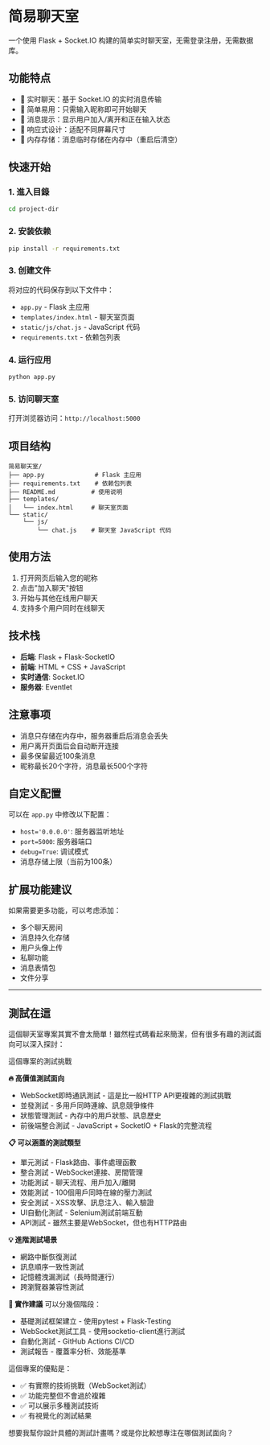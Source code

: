 # 简易聊天室

一个使用 Flask + Socket.IO 构建的简单实时聊天室，无需登录注册，无需数据库。

## 功能特点

- 🚀 实时聊天：基于 Socket.IO 的实时消息传输
- 👤 简单易用：只需输入昵称即可开始聊天
- 💬 消息提示：显示用户加入/离开和正在输入状态
- 📱 响应式设计：适配不同屏幕尺寸
- 💾 内存存储：消息临时存储在内存中（重启后清空）

## 快速开始

### 1. 進入目錄

```bash
cd project-dir
```

### 2. 安装依赖

```bash
pip install -r requirements.txt
```

### 3. 创建文件

将对应的代码保存到以下文件中：
- `app.py` - Flask 主应用
- `templates/index.html` - 聊天室页面  
- `static/js/chat.js` - JavaScript 代码
- `requirements.txt` - 依赖包列表

### 4. 运行应用

```bash
python app.py
```

### 5. 访问聊天室

打开浏览器访问：`http://localhost:5000`

## 项目结构

```
简易聊天室/
├── app.py              # Flask 主应用
├── requirements.txt    # 依赖包列表
├── README.md          # 使用说明
├── templates/
│   └── index.html     # 聊天室页面
└── static/
    └── js/
        └── chat.js    # 聊天室 JavaScript 代码
```

## 使用方法

1. 打开网页后输入您的昵称
2. 点击"加入聊天"按钮
3. 开始与其他在线用户聊天
4. 支持多个用户同时在线聊天

## 技术栈

- **后端**: Flask + Flask-SocketIO
- **前端**: HTML + CSS + JavaScript
- **实时通信**: Socket.IO
- **服务器**: Eventlet

## 注意事项

- 消息只存储在内存中，服务器重启后消息会丢失
- 用户离开页面后会自动断开连接
- 最多保留最近100条消息
- 昵称最长20个字符，消息最长500个字符

## 自定义配置

可以在 `app.py` 中修改以下配置：

- `host='0.0.0.0'`: 服务器监听地址
- `port=5000`: 服务器端口
- `debug=True`: 调试模式
- 消息存储上限（当前为100条）

## 扩展功能建议

如果需要更多功能，可以考虑添加：

- 多个聊天房间
- 消息持久化存储
- 用户头像上传
- 私聊功能
- 消息表情包
- 文件分享



---

## 測試在這
這個聊天室專案其實不會太簡單！雖然程式碼看起來簡潔，但有很多有趣的測試面向可以深入探討：

這個專案的測試挑戰

**🔥 高價值測試面向**

* WebSocket即時通訊測試 - 這是比一般HTTP API更複雜的測試挑戰
* 並發測試 - 多用戶同時連線、訊息競爭條件
* 狀態管理測試 - 內存中的用戶狀態、訊息歷史
* 前後端整合測試 - JavaScript + SocketIO + Flask的完整流程

**📋 可以涵蓋的測試類型**

* 單元測試 - Flask路由、事件處理函數
* 整合測試 - WebSocket連接、房間管理
* 功能測試 - 聊天流程、用戶加入/離開
* 效能測試 - 100個用戶同時在線的壓力測試
* 安全測試 - XSS攻擊、訊息注入、輸入驗證
* UI自動化測試 - Selenium測試前端互動
* API測試 - 雖然主要是WebSocket，但也有HTTP路由

**💡 進階測試場景**

* 網路中斷恢復測試
* 訊息順序一致性測試
* 記憶體洩漏測試（長時間運行）
* 跨瀏覽器兼容性測試

**🎯 實作建議**
可以分幾個階段：

* 基礎測試框架建立 - 使用pytest + Flask-Testing
* WebSocket測試工具 - 使用socketio-client進行測試
* 自動化測試 - GitHub Actions CI/CD
* 測試報告 - 覆蓋率分析、效能基準

這個專案的優點是：

* ✅ 有實際的技術挑戰（WebSocket測試）
* ✅ 功能完整但不會過於複雜
* ✅ 可以展示多種測試技術
* ✅ 有視覺化的測試結果

想要我幫你設計具體的測試計畫嗎？或是你比較想專注在哪個測試面向？
